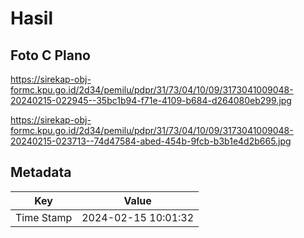 # Hasil

## Foto C Plano

https://sirekap-obj-formc.kpu.go.id/2d34/pemilu/pdpr/31/73/04/10/09/3173041009048-20240215-022945--35bc1b94-f71e-4109-b684-d264080eb299.jpg

https://sirekap-obj-formc.kpu.go.id/2d34/pemilu/pdpr/31/73/04/10/09/3173041009048-20240215-023713--74d47584-abed-454b-9fcb-b3b1e4d2b665.jpg


## Metadata

| Key        | Value               |
| ---------- | ------------------- |
| Time Stamp | 2024-02-15 10:01:32 |



